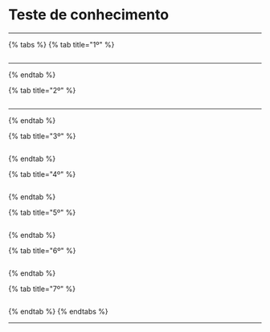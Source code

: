 # Teste de conhecimento

***

{% tabs %}
{% tab title="1º" %}
<figure><img src="../../.gitbook/assets/image (42) (1) (1).png" alt=""><figcaption></figcaption></figure>

***
{% endtab %}

{% tab title="2º" %}
<figure><img src="../../.gitbook/assets/image (41) (1) (1).png" alt=""><figcaption></figcaption></figure>

***
{% endtab %}

{% tab title="3º" %}
<figure><img src="../../.gitbook/assets/image (7) (1) (1) (1) (1) (1).png" alt=""><figcaption></figcaption></figure>
{% endtab %}

{% tab title="4º" %}
<figure><img src="../../.gitbook/assets/image (8) (1) (1) (1) (1) (1).png" alt=""><figcaption></figcaption></figure>
{% endtab %}

{% tab title="5º" %}
<figure><img src="../../.gitbook/assets/image (18) (1) (1) (1).png" alt=""><figcaption></figcaption></figure>
{% endtab %}

{% tab title="6º" %}
<figure><img src="../../.gitbook/assets/image (19) (1) (1) (1).png" alt=""><figcaption></figcaption></figure>
{% endtab %}

{% tab title="7º" %}
<figure><img src="../../.gitbook/assets/image (20) (1) (1) (1).png" alt=""><figcaption></figcaption></figure>
{% endtab %}
{% endtabs %}

***
